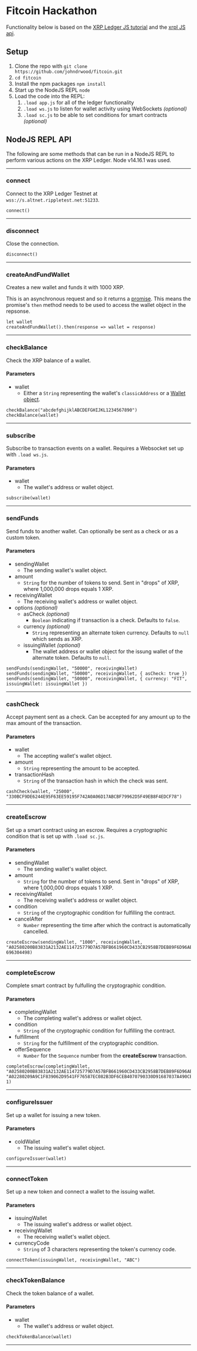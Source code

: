 # Fitcoin Hackathon

Functionality below is based on the [XRP Ledger JS tutorial](https://xrpl.org/get-started-using-javascript.html) and the [xrpl JS api](https://js.xrpl.org/).

## Setup

1. Clone the repo with `git clone https://github.com/johndrwood/fitcoin.git`
1. `cd fitcoin`
1. Install the npm packages `npm install`
1. Start up the NodeJS REPL `node`
1. Load the code into the REPL:
	1. `.load app.js` for all of the ledger functionality
	1. `.load ws.js` to listen for wallet activity using WebSockets _(optional)_
	1. `.load sc.js` to be able to set conditions for smart contracts _(optional)_

## NodeJS REPL API

The following are some methods that can be run in a NodeJS REPL to perform various actions on the XRP Ledger. Node v14.16.1 was used.

----
### connect
Connect to the XRP Ledger Testnet at `wss://s.altnet.rippletest.net:51233`.

```
connect()
```
---

### disconnect
Close the connection.

```
disconnect()
```
---

### createAndFundWallet
Creates a new wallet and funds it with 1000 XRP.

This is an asynchronous request and so it returns a [promise](https://developer.mozilla.org/en-US/docs/Web/JavaScript/Reference/Global_Objects/Promise). This means the promise's `then` method needs to be used to access the wallet object in the repsonse.

```
let wallet
createAndFundWallet().then(response => wallet = response)
```
---

### checkBalance
Check the XRP balance of a wallet.

#### Parameters
- wallet
  - Either a `String` representing the wallet's `classicAddress` or a [Wallet object](https://js.xrpl.org/classes/Wallet.html).

```
checkBalance("abcdefghijklABCDEFGHIJKL1234567890")
checkBalance(wallet)
```
---

### subscribe
Subscribe to transaction events on a wallet. Requires a Websocket set up with `.load ws.js`.

#### Parameters
- wallet
  - The wallet's address or wallet object.

```
subscribe(wallet)
```
---

### sendFunds
Send funds to another wallet. Can optionally be sent as a check or as a custom token.

#### Parameters
- sendingWallet
  - The sending wallet's wallet object.
- amount
  - `String` for the number of tokens to send. Sent in "drops" of XRP, where 1,000,000 drops equals 1 XRP.
- receivingWallet
  - The receiving wallet's address or wallet object.
- options _(optional)_
  - asCheck _(optional)_
    - `Boolean` indicating if transaction is a check. Defaults to `false`.
  - currency _(optional)_
    - `String` representing an alternate token currency. Defaults to `null` which sends as XRP.
  - issuingWallet _(optional)_
    - The wallet address or wallet object for the issung wallet of the alternate token. Defaults to `null`.

```
sendFunds(sendingWallet, "50000", receivingWallet)
sendFunds(sendingWallet, "50000", receivingWallet, { asCheck: true })
sendFunds(sendingWallet, "50000", receivingWallet, { currency: "FIT", issuingWallet: issuingWallet })
```
---

### cashCheck
Accept payment sent as a check. Can be accepted for any amount up to the max amount of the transaction.

#### Parameters
- wallet
  - The accepting wallet's wallet object.
- amount
  - `String` representing the amount to be accepted.
- transactionHash
  - `String` of the transaction hash in which the check was sent.

```
cashCheck(wallet, "25000", "330BCF9DE6244E95F63EE59195F742A0A06D17ABCBF79962D5F49EB8F4EDCF78")
```
---

### createEscrow
Set up a smart contract using an escrow. Requires a cryptographic condition that is set up with `.load sc.js`.

#### Parameters
- sendingWallet
  - The sending wallet's wallet object.
- amount
  - `String` for the number of tokens to send. Sent in "drops" of XRP, where 1,000,000 drops equals 1 XRP.
- receivingWallet
  - The receiving wallet's address or wallet object.
- condition
  - `String` of the cryptographic condition for fulfilling the contract.
- cancelAfter
  - `Number` representing the time after which the contract is automatically cancelled.

```
createEscrow(sendingWallet, "1000", receivingWallet, "A02580200B83831A2132AE114725779D7A57BFB661960CD433CB2958B7DEB89F6D96AB86810120", 696304498)
```
---

### completeEscrow
Complete smart contract by fulfulling the cryptographic condition.

#### Parameters
- completingWallet
  - The completing wallet's address or wallet object.
- condition
  - `String` of the cryptographic condition for fulfilling the contract.
- fulfillment
  - `String` for the fulfillment of the cryptographic condition.
- offerSequence
  - `Number` for the `Sequence` number from the **createEscrow** transaction.

```
completeEscrow(completingWallet, "A02580200B83831A2132AE114725779D7A57BFB661960CD433CB2958B7DEB89F6D96AB86810120", "A02280209A9C1F839062D9541FF76587EC082B3DF6CEB4070790330D91687037A490CB11", 1)
```
---

### configureIssuer
Set up a wallet for issuing a new token.

#### Parameters
- coldWallet
  - The issuing wallet's wallet object.

```
configureIssuer(wallet)
```
---

### connectToken
Set up a new token and connect a wallet to the issuing wallet.

#### Parameters
- issuingWallet
  - The issuing wallet's address or wallet object.
- receivingWallet
  - The receiving wallet's wallet object.
- currencyCode
  - `String` of 3 characters representing the token's currency code.

```
connectToken(issuingWallet, receivingWallet, "ABC")
```
---

### checkTokenBalance
Check the token balance of a wallet.

#### Parameters
- wallet
  - The wallet's address or wallet object.
```
checkTokenBalance(wallet)
```
---
